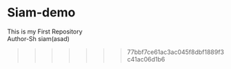 # Siam-demo

This is my First Repository
<br>
Author-Sh siam(asad)

> > > > > > > 77bbf7ce61ac3ac045f8dbf1889f3c41ac06d1b6
